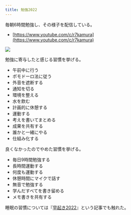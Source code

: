 ```yaml
---
title: 勉強2022
---
```

毎朝6時間勉強し、その様子を配信している。

*   [https://www.youtube.com/c/r7kamura](https://www.youtube.com/c/r7kamura)

![](https://lh3.googleusercontent.com/docs/ADP-6oHdQZgc_efcwHB7hconMWGIyg-nBYRoc7yo9n6AB5Z8KOi8SPzX8SPQPV-1OdqhqrE7h3lyJ8bZeEfcXFUV7Pi8PzrLaRQ9DQ-cuuYUTK2jsQ_Hm62550aiHfc6DiIYGMvw2t3LoRdlo7xBhqZ1m9tjkFrARvG75T8LCasRoJZnnZw7jJyvoYAO3lmDnYiqbKj87PGlYicc1leD-No78Pt70tkBROpuJ3gdh2P1WxQWE8ejvnxSGB_atNsXHBzHx2FNk_bWiLj1HrV9NT5VAzDQUdwjLX_c5D2FedfXoMhub9FOWNfVjXXpKdJXzACI2ykEx4ubT7IlgQOCvXfYreX2_YXaD56rJWuAE0N7jVmgcWTGXM2AUPadngE7qzuYQpnSLn8MxPCeY1iElZ08YDFY79TLEuGOdgkFTUw4beMI2j_MFv4wyIKM42oRnhCtr4yTMhXcJ4YlQ1sRit4a693i4nOCh8df4rOnVAVsBEcNNChf2dlAKDGcGR9pbgaleHg8lEfEgXR1dooznalHe2ID3d7eaYrrn5tmoU1WLtFvAkilo6_o0aKsHs9OKJhQt6WzZC-2vS5bfPfIro9gsRBHTRHWDh2RUI6M89gKomqHGD75pfbmF_GjydjZF39n90EvxtQ74v_55LLCDsPi0ZNKDhDBUcKHA10U5vdQp1coE7c8NLsp5LT7yjs8MJ6xvwt6amN9StU0KOzkkXwFH3eExmrEP8tHD_RxkxhmQVSwQUxfIKbl62xyE59n5baBxxKm-0938yYfEgcIU_Ua20lAuTJfP6cVWkAvjYDGy5LOW-SIkynTB605_p2qrZGmsnAlygJdRB7LFrzF073zJWQbQWfDKfV8wv4g9SwxI0icdIbpu0b-igyfEduNAQa8HbpICug8zQ4l4MDBh30IIqnjeAudFIAq4G9keXZYfZdS2kIRLRXdDg7nv-NHbjVIiWipCpiHGNVXL0jdq61C23SSpXC4-c7B081rVfplmB6SW-WXy9KZOIASa5A9yKjt6_jMmzsa0cpmPIjY47kQtUbOv6h9Q16w-I9Z0Z7MEp2D4JF0Yay8oBanCrlopGO1C7ARG0hNvvg9S00y2209WJxgMO9DbgJfAzmlqbx6zn_T2zeOC8i15CN9kACK8XPUdCfMiZr6uSVmk-r4C54ie088wsrOGuN0f2LXHe3UnDlOBmyu9JpI5m0Z80a_pFygk1QinlhnwKT2rgeMBSwH0SO5xbu71JGaU5ClTQSX3xWe0kVWzA)

勉強に寄与したと感じる習慣を挙げる。

*   午前中に行う
*   ポモドーロ法に従う
*   外音を遮断する
*   通知を切る
*   環境を整える
*   水を飲む
*   計画的に休憩する
*   運動する
*   考えを書いてまとめる
*   成果を共有する
*   誰かと一緒にやる
*   仕組み化する

良くなかったのでやめた習慣を挙げる。

*   毎日9時間勉強する
*   長時間運動する
*   何度も運動する
*   休憩時間にマイクで話す
*   無音で勉強する
*   学んだすべてを書き留める
*   メモ書きを共有する

睡眠の習慣については『[早起き2022](https://r7kamura.com/articles/2022-06-21-good-morning-2022)』という記事でも触れた。
